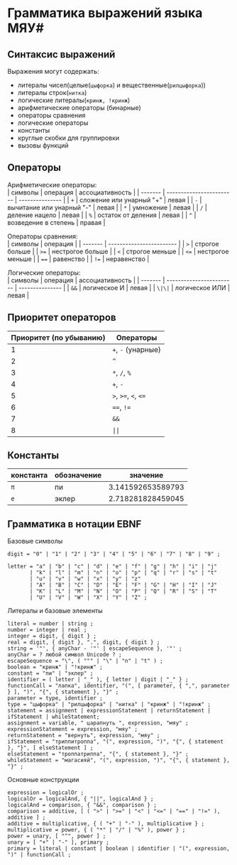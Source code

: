 # Грамматика выражений языка МЯУ#
## Синтаксис выражений
Выражения могут содержать:
- литералы чисел(целые(`цыфорка`) и вещественные(`рилцыфорка`))
- литералы строк(`нитка`)
- логические литералы(`кринж, !кринж`)
- арифметические операторы (бинарные)
- операторы сравнения
- логические операторы
- константы
- круглые скобки для группировки
- вызовы функций

## Операторы
Арифметические операторы:  
| символы | операция                 | ассоциативность |
| ------- | ------------------------ | --------------- |
| `+`     | сложение или унарный "+" | левая |
| `-`     | вычитание или унарный "-" | левая |
| `*`     | умножение | левая |
| `/`     | деление нацело | левая |
| `%`     | остаток от деления | левая |
| `^`     | возведение в степень | правая |  

Операторы сравнения:  
| символы | операция                 |
| ------- | ------------------------ |
| `>`     | строгое больше |
| `>=`     | нестрогое больше |
| `<`     | строгое меньше |
| `<=`     | нестрогое меньше |
| `==`     | равенство |
| `!=`     | неравенство |  

Логические операторы:  
| символы | операция                 | ассоциативность |
| ------- | ------------------------ | --------------- |
| `&&`     | логическое И | левая |
| `\|\|`     | логическое ИЛИ | левая |

## Приоритет операторов
| Приоритет (по убыванию) | Операторы     |
| ----------------------- | ------------- |
| 1                       | `+`, `-` (унарные)   |
| 2                       | `^`           |
| 3                       | `*`, `/`, `%` |
| 4                       | `+`, `-`      |
| 5                       | `>`, `>=`, `<`, `<=` |
| 6                       | `==`, `!=`      |
| 7                       | `&&`      |
| 8                       | `\|\|`      |

## Константы
| константа | обозначение                 | значение |
| ------- | ------------------------ | --------------- |
| `π`     | пи | 3.141592653589793 |
| `e`     | эклер | 2.718281828459045 |

## Грамматика в нотации EBNF
Базовые символы
```
digit = "0" | "1" | "2" | "3" | "4" | "5" | "6" | "7" | "8" | "9" ;

letter = "a" | "b" | "c" | "d" | "e" | "f" | "g" | "h" | "i" | "j" 
       | "k" | "l" | "m" | "n" | "o" | "p" | "q" | "r" | "s" | "t" 
       | "u" | "v" | "w" | "x" | "y" | "z" 
       | "A" | "B" | "C" | "D" | "E" | "F" | "G" | "H" | "I" | "J" 
       | "K" | "L" | "M" | "N" | "O" | "P" | "Q" | "R" | "S" | "T" 
       | "U" | "V" | "W" | "X" | "Y" | "Z" ;
```  
Литералы и базовые элементы  
```
literal = number | string ;
number = integer | real ;
integer = digit, { digit } ;
real = digit, { digit }, ".", digit, { digit } ;
string = '"', { anyChar - '"' | escapeSequence }, '"' ;
anyChar = ? любой символ Unicode ? ;
escapeSequence = "\", ( """ | "\" | "n" | "t" ) ;
boolean = "кринж" | "!кринж" ;
constant = "пи" | "эклер" ;
identifier = ( letter | "_" ), { letter | digit | "_" } ;
functionCall = "лапка", identifier, "(", [ parameter, { ",", parameter } ], ")", "{", { statement }, "}" ;
parameter = type, identifier ;
type = "цыфорка" | "рилцыфорка" | "нитка" | "кринж" | "!кринж" ;
statement = assignment | expressionStatement | returnStatement | ifStatement | whileStatement;
assignment = variable, " царапнуть ", expression, "мяу" ;
expressionStatement = expression, "мяу" ;
returnStatement = "вернуть", expression, "мяу" ;
ifStatement = "триппитроппа", "(", expression, ")", "{", { statement }, "}", [ elseStatement ] ;
elseStatement = "троппатриппа", "{", { statement }, "}" ;
whileStatement = "магасияй", "(", expression, ")", "{", { statement }, "}" ;
```  
Основные конструкции  
```
expression = logicalOr ;
logicalOr = logicalAnd, { "||", logicalAnd } ;
logicalAnd = comparison, { "&&", comparison } ;
comparison = additive, [ ( ">" | ">=" | "<" | "<=" | "==" | "!=" ), additive ] ;
additive = multiplicative, { ( "+" | "-" ), multiplicative } ;
multiplicative = power, { ( "*" | "/" | "%" ), power } ;
power = unary, [ "^", power ] ;
unary = [ "+" | "-" ], primary ;
primary = literal | constant | boolean | identifier | "(", expression, ")" | functionCall ;
```
